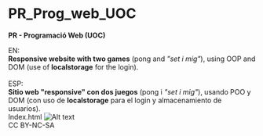 # PR_Prog_web_UOC
<strong>PR - Programació Web (UOC)</strong>

EN:<br>
<strong>Responsive website with two games</strong> (pong and <i>"set i mig"</i>), using OOP and DOM (use of <strong>localstorage</strong> for the login).<br><br>ESP:<br>
<strong>Sitio web "responsive" con dos juegos</strong> (pong i <i>"set i mig"</i>), usando POO y DOM (con uso de <strong>localstorage</strong> para el login y almacenamiento de usuarios).
<br>
Index.html
![Alt text](https://cloud.githubusercontent.com/assets/14861253/19861795/3692cc86-9f8e-11e6-9d99-496e09bc7673.png)<br>
CC BY-NC-SA
